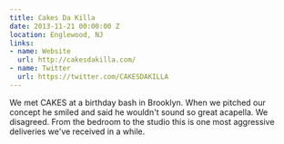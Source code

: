```yaml
---
title: Cakes Da Killa
date: 2013-11-21 00:00:00 Z
location: Englewood, NJ
links:
- name: Website
  url: http://cakesdakilla.com/
- name: Twitter
  url: https://twitter.com/CAKESDAKILLA
---
```


We met CAKES at a birthday bash in Brooklyn. When we pitched our concept he smiled and said he wouldn't sound so great acapella. We disagreed. From the bedroom to the studio this is one most aggressive deliveries we've received in a while.